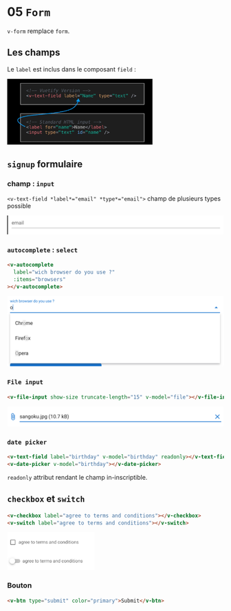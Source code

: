 # 05 `Form`

`v-form` remplace `form`.

## Les champs

Le `label` est inclus dans le composant `field` :

<img src="assets/Screenshot2020-11-24at11.46.34.png" alt="Screenshot 2020-11-24 at 11.46.34" style="zoom:33%;" />

## `signup` formulaire

### champ : `input`

`<v-text-field *label*="email" *type*="email">` champ de plusieurs types possible

<img src="assets/Screenshot2020-11-24at16.24.42.png" alt="Screenshot 2020-11-24 at 16.24.42" style="zoom:50%;" />

### `autocomplete` : `select`

```html
<v-autocomplete
  label="wich browser do you use ?"
  :items="browsers"
></v-autocomplete>
```

<img src="assets/Screenshot2020-11-24at16.25.33.png" alt="Screenshot 2020-11-24 at 16.25.33" style="zoom:50%;" />

### `File input`

```html
<v-file-input show-size truncate-length="15" v-model="file"></v-file-input>
```

<img src="assets/Screenshot2020-11-24at16.27.19.png" alt="Screenshot 2020-11-24 at 16.27.19" style="zoom:50%;" />

### `date picker`

```html
<v-text-field label="birthday" v-model="birthday" readonly></v-text-field>
<v-date-picker v-model="birthday"></v-date-picker>
```

`readonly` attribut rendant le champ in-inscriptible.

## `checkbox` et `switch`

```html
<v-checkbox label="agree to terms and conditions"></v-checkbox>
<v-switch label="agree to terms and conditions"></v-switch>
```

<img src="assets/Screenshot2020-11-24at16.30.46.png" alt="Screenshot 2020-11-24 at 16.30.46" style="zoom:33%;" />

### Bouton

```html
<v-btn type="submit" color="primary">Submit</v-btn>
```
